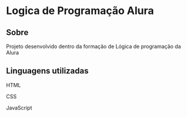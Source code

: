 <h1> Logica de Programação Alura</h1>

<h2>Sobre</h2>

<p> Projeto desenvolvido dentro da formação de Lógica de programação da Alura</p>

## Linguagens utilizadas

<DIV>
  <p> HTML </p>
  <p> CSS </p>
  <p> JavaScript </p>
</DIV>

